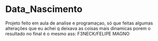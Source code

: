 # Data_Nascimento
 Projeto feito em aula de analise e programaçao, só que feitas algumas alterações que eu achei q deixava as coisas mais dinamicas porem o resultado no final é o mesmo
 ass: F3NECK/FELIPE MAGNO
